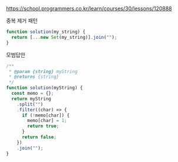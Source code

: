 https://school.programmers.co.kr/learn/courses/30/lessons/120888

중복 제거 패턴

```js
function solution(my_string) {
  return [...new Set(my_string)].join("");
}
```

모범답안

```js
/**
 * @param {string} myString
 * @returns {string}
 */
function solution(myString) {
  const memo = {};
  return myString
    .split("")
    .filter((char) => {
      if (!memo[char]) {
        memo[char] = 1;
        return true;
      }
      return false;
    })
    .join("");
}
```

